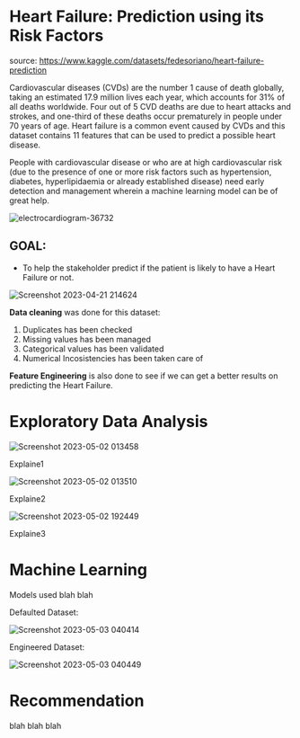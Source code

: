 # Heart Failure: Prediction using its Risk Factors

source: https://www.kaggle.com/datasets/fedesoriano/heart-failure-prediction

Cardiovascular diseases (CVDs) are the number 1 cause of death globally, taking an estimated 17.9 million lives each year, which accounts for 31% of all deaths worldwide. Four out of 5 CVD deaths are due to heart attacks and strokes, and one-third of these deaths occur prematurely in people under 70 years of age. Heart failure is a common event caused by CVDs and this dataset contains 11 features that can be used to predict a possible heart disease.

People with cardiovascular disease or who are at high cardiovascular risk (due to the presence of one or more risk factors such as hypertension, diabetes, hyperlipidaemia or already established disease) need early detection and management wherein a machine learning model can be of great help.

![electrocardiogram-36732](https://user-images.githubusercontent.com/125017784/230833923-0714860a-dca3-4971-bed7-eda5e18125ad.png)

## GOAL: 
- To help the stakeholder predict if the patient is likely to have a Heart Failure or not.

![Screenshot 2023-04-21 214624](https://user-images.githubusercontent.com/125017784/235896527-ae16e01c-cfe6-46bb-95af-7e09a8bfe056.png)

**Data cleaning** was done for this dataset:
1. Duplicates has been checked
2. Missing values has been managed
3. Categorical values has been validated
4. Numerical Incosistencies has been taken care of

**Feature Engineering** is also done to see if we can get a better results on predicting the Heart Failure.
   
# Exploratory Data Analysis
![Screenshot 2023-05-02 013458](https://user-images.githubusercontent.com/125017784/235898300-25cb2492-5c68-47bf-ba0e-f9ed8ab7ee21.png)

Explaine1

![Screenshot 2023-05-02 013510](https://user-images.githubusercontent.com/125017784/235898322-fee87bae-6854-4434-a73d-5aedfae0b2fc.png)

Explaine2

![Screenshot 2023-05-02 192449](https://user-images.githubusercontent.com/125017784/235898335-28818a9d-b9c4-41a5-9d2d-8c1bc2592d94.png)

Explaine3

# Machine Learning

Models used blah blah

Defaulted Dataset: 

![Screenshot 2023-05-03 040414](https://user-images.githubusercontent.com/125017784/235899132-e50f1504-d6b3-48d7-aca0-e23147e1cb45.png)


Engineered Dataset:

![Screenshot 2023-05-03 040449](https://user-images.githubusercontent.com/125017784/235899157-a5d9da2c-f8cd-431e-b0dd-fffcc72137d8.png)



# Recommendation

blah blah blah

